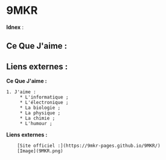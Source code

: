 9MKR
=======
**Idnex** :

Ce Que J'aime :
-----------
Liens externes :
-----------

**Ce Que J'aime :**

    1. J'aime :
         * L'informatique ;
         * L'électronique ;
         * La biologie ;
         * La physique ;
         * La chimie ;
         * L'humour ;

**Liens externes :**

        [Site officiel :](https://9mkr-pages.github.io/9MKR/)
        [Image](9MKR.png)

